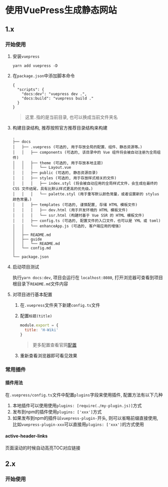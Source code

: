 # 使用VuePress生成静态网站



## 1.x

### 开始使用

1. 安装`vuepress`

   ```shell	
   yarn add vuepress -D
   ```

   

2. 在`package.json`中添加脚本命令

   ```shell
   {
     "scripts": {
       "docs:dev": "vuepress dev .",
       "docs:build": "vuepress build ."
     }
   }
   ```

   > 这里`.`指的是当前目录, 也可以换成当前文件夹名

3. 构建目录结构, 推荐按照官方推荐目录结构来构建

   ```text
   .
   ├── docs
   │   ├── .vuepress (可选的, 用于存放全局的配置、组件、静态资源等。)
   │   │   ├── components (可选的, 该目录中的 Vue 组件将会被自动注册为全局组件)
   │   │   ├── theme (可选的, 用于存放本地主题)
   │   │   │   └── Layout.vue
   │   │   ├── public (可选的, 静态资源目录)
   │   │   ├── styles (可选的, 用于存放样式相关的文件)
   │   │   │   ├── index.styl (将会被自动应用的全局样式文件，会生成在最终的 CSS 文件结尾，具有比默认样式更高的优先级。)
   │   │   │   └── palette.styl (用于重写默认颜色常量，或者设置新的 stylus 颜色常量。)
   │   │   ├── templates (可选的, 谨慎配置, 存储 HTML 模板文件)
   │   │   │   ├── dev.html (用于开发环境的 HTML 模板文件)
   │   │   │   └── ssr.html (构建时基于 Vue SSR 的 HTML 模板文件)
   │   │   ├── config.ts (可选的, 配置文件的入口文件，也可以是 YML 或 toml)
   │   │   └── enhanceApp.js (可选的, 客户端应用的增强)
   │   │ 
   │   ├── README.md
   │   ├── guide
   │   │   └── README.md
   │   └── config.md
   │ 
   └── package.json
   ```



4. 启动项目测试

   执行`yarn docs:dev`, 项目会运行在 `localhost:8080`, 打开浏览器可查看到项目根目录下`README.md`文件内容

5. 对项目进行基本配置
   1. 在`.vuepress`文件夹下新建`config.ts`文件

   2. 配置`标题(title)`

      ```javascript
      module.export = {
        title: 'H-Wiki'
      }
      ```

      > 更多配置查看官网[配置](https://vuepress.vuejs.org/zh/config/)

   3. 重新查看浏览器即可看见效果

   

### 常用插件

#### 插件用法

在`.vuepress/config.ts`文件中配置`plugins`字段来使用插件, 配置方法有以下几种

1. 本地插件可以使用使用`plugins: [require(./my-plugin.js)]`方式
2. 发布到npm的插件使用`plugins: ['xxx']`方式
3. 如果发布到npm的插件以`vuepress-plugin-`开头, 则可以省略前缀直接使用, 比如`vuepress-plugin-xxx`可以直接用`plugins: ['xxx']`的方式使用

#### active-header-links

页面滚动的时候自动高亮TOC对应链接





## 2.x

### 开始使用

